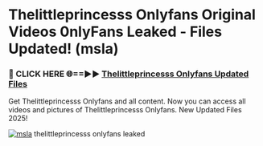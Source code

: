 # Thelittleprincesss Onlyfans Original Videos 0nlyFans Leaked - Files Updated! (msla)

<h3>🔴 CLICK HERE 🌐==►► <a href="https://tinyurl.com/2jnfzry5" rel="nofollow">Thelittleprincesss Onlyfans Updated Files</a></h3>

Get Thelittleprincesss Onlyfans and all content. Now you can access all videos and pictures of Thelittleprincesss Onlyfans. New Updated Files 2025!

[![msla](https://i.imgur.com/GyGTBgg.gif)](https://tinyurl.com/2jnfzry5)
thelittleprincesss onlyfans leaked